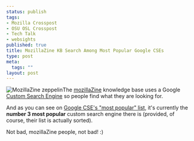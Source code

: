 ```yaml
--- 
status: publish
tags: 
- Mozilla Crosspost
- OSU OSL Crosspost
- Tech Talk
- websights
published: true
title: MozillaZine KB Search Among Most Popular Google CSEs
type: post
meta: 
  tags: ""
layout: post
---
```

<img id="image163" src="http://fredericiana.com/wp-content/uploads/2007/01/mozillazine.png" alt="MozillaZine zeppelin" class="alignright" />The <a href="http://kb.mozillazine.org/">mozillaZine</a> knowledge base uses a Google <a href="http://www.google.com/coop/cse?cx=003258325049489668794%3Aru2dpahviq8">Custom Search Engine</a> so people find what they are looking for.

And as you can see on <a href="http://google.com/coop/cse/examples/Popular">Google CSE's "most popular" list</a>, it's currently the <strong>number 3 most popular</strong> custom search engine there is (provided, of course, their list is actually sorted).

Not bad, mozillaZine people, not bad! :)
